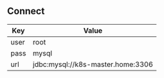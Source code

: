 ## Connect


| Key  | Value                             |  
| ---- | --------------------------------- |  
| user | root                              |  
| pass | mysql                             |  
| url  | jdbc:mysql://k8s-master.home:3306 |  
